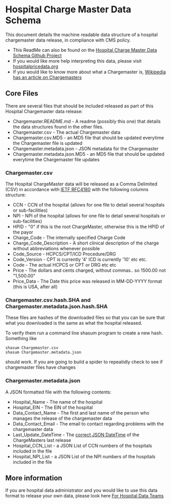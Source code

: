 # Hospital Charge Master Data Schema
This document details the machine readable data structure of a hospital chargemaster data release, in compliance with CMS policy. 

* This ReadMe can also be found on the [Hospital Charge Master Data Schema Github Project](https://github.com/docgraph/Hospital_Charge_Master_Data_Schema)
* If you would like more help interpreting this data, please visit [hospitalpricedata.org](http://hospitalpricedata.org/)
* If you would like to know more about what a Chargemaster is, [Wikipedia has an article on Chargemasters](https://en.wikipedia.org/wiki/Chargemaster)
 

## Core Files

There are several files that should be included released as part of this Hospital Chargemaster data release:

* Chargemaster.README.md - A readme (possibly this one) that details the data structures found in the other files.
* Chargemaster.csv - The actual Chargemaster data
* Chargemaster.csv.MD5 - an MD5 file that should be updated everytime the Chargemaster file is updated
* Chargemaster.metadata.json - JSON metadata for the Chargemaster 
* Chargemaster.metadata.json.MD5 - an MD5 file that should be updated everytime the Chargemaster file updates

### Chargemaster.csv
The Hospital ChargeMaster data will be released as a Comma Delimited (CSV) in accordance with [IETF RFC4180](https://tools.ietf.org/html/rfc4180) with the following columns structure:

* CCN - CCN of the hospital (allows for one file to detail several hospitals or sub-facilities)
* NPI - NPI of the hospital (allows for one file to detail several hospitals or sub-facilities)
* HPID - "0" if this is the root ChargeMaster, otherwise this is the HPID of the payor 
* Charge_Code - The internally specified Charge Code
* Charge_Code_Description - A short clinical description of the charge without abbreviations whenever possible
* Code_Source - HCPCS/CPT/ICD Procedure/DRG 
* Code_Version - CPT is currently '4' ICD is currently '10' etc etc.
* Code - The actual HCPCS or CPT or DRG etc etc
* Price - The dollars and cents charged, without commas.. so 1500.00 not "1,500.00"
* Price_Data - The Date this price was released in MM-DD-YYYY format (this is USA, after all)

### Chargemaster.csv.hash.SHA and Chargemaster.metadata.json.hash.SHA

These files are hashes of the downloaded files so that you can be sure that what you downloaded is the same as what the hospital released. 

To verify them run a command line shasum program to create a new hash. Something like 

```
shasum Chargemaster.csv 
shasum Chargemaster.metadata.json
```

should work. If you are going to build a spider to repeatidly check to see if chargemaster files have changes


### Chargemaster.metadata.json

A JSON formatted file with the following contents:

* Hospital_Name - The name of the hospital
* Hospital_EIN - The EIN of the hospital
* Data_Contact_Name - The first and last name of the person who manages the release of the chargemaster data
* Data_Contact_Email - The email to contact regarding problems with the chargemaster data
* Last_Update_DateTime - The [correct JSON DateTime](https://stackoverflow.com/a/15952652/144364) of the ChargeMasters last release
* Hospital_CCN_List - a JSON List of CCN numbers of the hospitals included in the file
* Hospital_NPI_List - a JSON List of the NPI numbers of the hospitals included in the file


## More information 
If you are hospital data administrator and you would like to use this data format to release your own data, please look here
[For Hospital Data Teams](https://github.com/docgraph/Hospital_Charge_Master_Data_Schema/blob/master/ForHospitalDataTeams.md)


